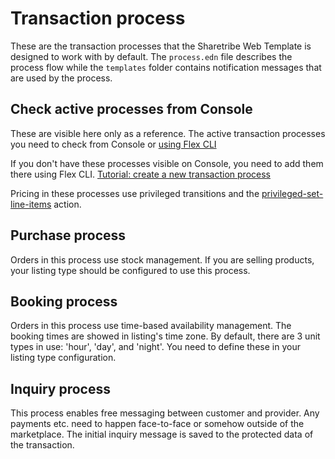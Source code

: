 # Transaction process

These are the transaction processes that the Sharetribe Web Template is designed to work with by
default. The `process.edn` file describes the process flow while the `templates` folder contains
notification messages that are used by the process.

## Check active processes from Console

These are visible here only as a reference. The active transaction processes you need to check from
Console or
[using Flex CLI](https://www.sharetribe.com/docs/how-to/edit-transaction-process-with-flex-cli/)

If you don't have these processes visible on Console, you need to add them there using Flex CLI.
[Tutorial: create a new transaction process](https://flex-docs-git-feat-docs-Garageit-sharetribe.vercel.app/tutorial/create-transaction-process/)

Pricing in these processes use privileged transitions and the
[privileged-set-line-items](https://www.sharetribe.com/docs/references/transaction-process-actions/#actionprivileged-set-line-items)
action.

## Purchase process

Orders in this process use stock management. If you are selling products, your listing type should
be configured to use this process.

## Booking process

Orders in this process use time-based availability management. The booking times are showed in
listing's time zone. By default, there are 3 unit types in use: 'hour', 'day', and 'night'. You need
to define these in your listing type configuration.

## Inquiry process

This process enables free messaging between customer and provider. Any payments etc. need to happen
face-to-face or somehow outside of the marketplace. The initial inquiry message is saved to the
protected data of the transaction.
